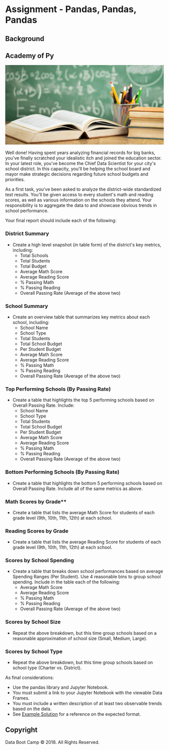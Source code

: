 # Assignment - Pandas, Pandas, Pandas

## Background

## Academy of Py

![Education](sandbox/Images/education.jpg)

Well done! Having spent years analyzing financial records for big banks, you've finally scratched your idealistic itch and joined the education sector. In your latest role, you've become the Chief Data Scientist for your city's school district. In this capacity, you'll be helping the  school board and mayor make strategic decisions regarding future school budgets and priorities.

As a first task, you've been asked to analyze the district-wide standardized test results. You'll be given access to every student's math and reading scores, as well as various information on the schools they attend. Your responsibility is to aggregate the data to and showcase obvious trends in school performance.

Your final report should include each of the following:

### District Summary

* Create a high level snapshot (in table form) of the district's key metrics, including:
  * Total Schools
  * Total Students
  * Total Budget
  * Average Math Score
  * Average Reading Score
  * % Passing Math
  * % Passing Reading
  * Overall Passing Rate (Average of the above two)

### School Summary

* Create an overview table that summarizes key metrics about each school, including:
  * School Name
  * School Type
  * Total Students
  * Total School Budget
  * Per Student Budget
  * Average Math Score
  * Average Reading Score
  * % Passing Math
  * % Passing Reading
  * Overall Passing Rate (Average of the above two)

### Top Performing Schools (By Passing Rate)

* Create a table that highlights the top 5 performing schools based on Overall Passing Rate. Include:
  * School Name
  * School Type
  * Total Students
  * Total School Budget
  * Per Student Budget
  * Average Math Score
  * Average Reading Score
  * % Passing Math
  * % Passing Reading
  * Overall Passing Rate (Average of the above two)

### Bottom Performing Schools (By Passing Rate)

* Create a table that highlights the bottom 5 performing schools based on Overall Passing Rate. Include all of the same metrics as above.

### Math Scores by Grade\*\*

* Create a table that lists the average Math Score for students of each grade level (9th, 10th, 11th, 12th) at each school.

### Reading Scores by Grade

* Create a table that lists the average Reading Score for students of each grade level (9th, 10th, 11th, 12th) at each school.

### Scores by School Spending

* Create a table that breaks down school performances based on average Spending Ranges (Per Student). Use 4 reasonable bins to group school spending. Include in the table each of the following:
  * Average Math Score
  * Average Reading Score
  * % Passing Math
  * % Passing Reading
  * Overall Passing Rate (Average of the above two)

### Scores by School Size

* Repeat the above breakdown, but this time group schools based on a reasonable approximation of school size (Small, Medium, Large).

### Scores by School Type

* Repeat the above breakdown, but this time group schools based on school type (Charter vs. District).

As final considerations:

* Use the pandas library and Jupyter Notebook.
* You must submit a link to your Jupyter Notebook with the viewable Data Frames.
* You must include a written description of at least two observable trends based on the data.
* See [Example Solution](PyCitySchools/PyCitySchools_starter.ipynb) for a reference on the expected format.


## Copyright

Data Boot Camp © 2018. All Rights Reserved.
